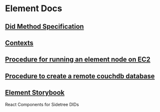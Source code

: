 # Element Docs

## [Did Method Specification](./did-method-spec)

## [Contexts](./contexts)

## [Procedure for running an element node on EC2](./ec2-instructions.md)

## [Procedure to create a remote couchdb database](./couchdb.md)

## [Element Storybook](./storybook)

React Components for Sidetree DIDs
